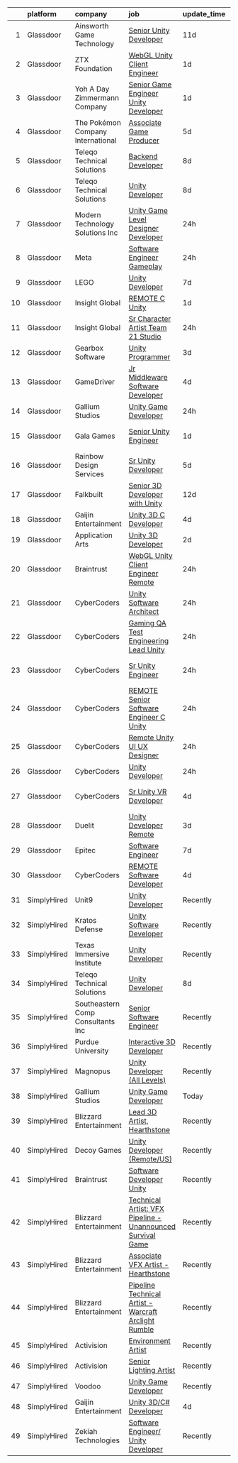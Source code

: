 

|    | platform    | company                           | job                                                                                                                                                                                                                                                                                                                                                                                                                                                                                                                                                                                                                                                                                                                                                                                                                                                                                                                                                                                                                                                                                                                                                                                                                                                                                                                                                                                                                                                                            | update_time   | location           |
|---:|:------------|:----------------------------------|:-------------------------------------------------------------------------------------------------------------------------------------------------------------------------------------------------------------------------------------------------------------------------------------------------------------------------------------------------------------------------------------------------------------------------------------------------------------------------------------------------------------------------------------------------------------------------------------------------------------------------------------------------------------------------------------------------------------------------------------------------------------------------------------------------------------------------------------------------------------------------------------------------------------------------------------------------------------------------------------------------------------------------------------------------------------------------------------------------------------------------------------------------------------------------------------------------------------------------------------------------------------------------------------------------------------------------------------------------------------------------------------------------------------------------------------------------------------------------------|:--------------|:-------------------|
|  1 | Glassdoor   | Ainsworth Game Technology         | [Senior Unity Developer](https://www.glassdoor.com/partner/jobListing.htm?pos=101&ao=1110586&s=58&guid=000001835ef0f45ebcea61af7881ac75&src=GD_JOB_AD&t=SR&vt=w&ea=1&cs=1_8b7a133b&cb=1663745193439&jobListingId=1008129987602&cpc=AF8BC9077DDDE68D&jrtk=3-0-1gdff1t49ghom801-1gdff1t4q2dhd000-972bf3ba3b8bc65e--6NYlbfkN0AhTaXticpO8D1EV9nGWUa2G9Nr_0uERllJkF2KKfHsNEis5Ab9BZafCSD5DoBhiFBBiwyvwpWxkk7tU9HNFv4z9V7zrYdvnuY-ST2V-dPWOzeyccUGLpfJJaAtsZrOGKzIx6SG7aBt4Mh3VdCEyn_SthF_TMnoWv-Zk2JC471S9rYECohKpKwgG1N58Tfa-Up2uAhW8fTGiobBl1wdBTqgOVHK6WtKP1RKccf19pCaFNAZJZxhjQlbRHt2aZ_CArj5dEkUd6cyVemOHDRIe6Z87-7a6l6PDE8tCzzossv8x-AltSi86gpx9A-SBIOCue_E3hVzzPr2aPL13m37kFDbXBhet61yDh3IfjmEAMGiMQ20IZY_MEM5-5txmAncjQjmk6qiBhy6veViu5AJ47C24iDw6MK-b4BBig320EmG0-21drmPlWXJrJxRdbaikRM17HX_eBU8aQAZpez3h4DOs40eCGsfLkz9Ii14BNkgG5DMJ24zgUl7JTES2zuKncr78Km6MLsHRA%3D%3D)                                                                                                                                                                                                                                                                                                                                                                                                                                                                                                                                                                                                  | 11d           | Las Vegas, NV      |
|  2 | Glassdoor   | ZTX Foundation                    | [WebGL Unity Client Engineer](https://www.glassdoor.com/partner/jobListing.htm?pos=129&ao=1136043&s=58&guid=000001835ef0f45ebcea61af7881ac75&src=GD_JOB_AD&t=SR&vt=w&ea=1&cs=1_cc6dd757&cb=1663745193441&jobListingId=1008149517333&jrtk=3-0-1gdff1t49ghom801-1gdff1t4q2dhd000-b55f8ca2ea17ec45-)                                                                                                                                                                                                                                                                                                                                                                                                                                                                                                                                                                                                                                                                                                                                                                                                                                                                                                                                                                                                                                                                                                                                                                              | 1d            | San Francisco, CA  |
|  3 | Glassdoor   | Yoh  A Day   Zimmermann Company   | [Senior Game Engineer  Unity Developer ](https://www.glassdoor.com/partner/jobListing.htm?pos=105&ao=1110586&s=58&guid=000001835ef0f45ebcea61af7881ac75&src=GD_JOB_AD&t=SR&vt=w&ea=1&cs=1_35c7f7ff&cb=1663745193439&jobListingId=1008149001061&cpc=E521981D00147CE2&jrtk=3-0-1gdff1t49ghom801-1gdff1t4q2dhd000-26c06eb302e58e76--6NYlbfkN0Ae6Qmv8rNb3d5rEsMPL_plhvilYeiJERi7JqghURwQ9bq2mHgMGRGPHap0kt02TPg4hNIqkqAI4ZLarx94fJBZJRObAHCVAr7GpkECOjshJAgS-hSpOpL4MHHyXNuelLsEEjezXkzG-LQVLMkWHeGtQdZH9mJ0qKIH5WD3wTWGKHYJ2ZSah94f2clDhfOShO-b5yP5QspCOTqBNnKa0Tv5bOjjC5_dn7CRuF7XLPUM9nkCiBwc-JA2QA-8tXs7SsbXJfTRZHJJaQXmcvDznEmKte5Htv-lhsyFmFd3ty3l6A5ge5BGAsuhdlEx_hCsP3vQFD3xSbcKaHEX_UHPJQL6ubgMq4jPlHwMEJ176O3loZfRi3iywcDJ4iaUunD2SK0j3gPtJ5dFP00vzmcD_EB8chWY7mWoTE5Mc49auUOJtrCgxgI5vVxY4ZUmI22cLMlrs2gM-7X_KjL8UCWds2DsJDTCiNCxXT74aGWFrxGhbxDLcqb_5Z1E)                                                                                                                                                                                                                                                                                                                                                                                                                                                                                                                                                                                                              | 1d            | Texas              |
|  4 | Glassdoor   | The Pokémon Company International | [Associate Game Producer](https://www.glassdoor.com/partner/jobListing.htm?pos=104&ao=1110586&s=58&guid=000001835ef0f45ebcea61af7881ac75&src=GD_JOB_AD&t=SR&vt=w&cs=1_a4484e02&cb=1663745193439&jobListingId=1008143706655&cpc=F17331D9BECC482A&jrtk=3-0-1gdff1t49ghom801-1gdff1t4q2dhd000-b8d1ea3fd32b5c23--6NYlbfkN0CsgUO0V2fSZxJANSxJiftVXeq1wpG4BxYFHzXoW0hPJv2peq4EG1Sbg5sInILznIWgmvnVK1Z5623tevJ-2O87djsxVcUrVi89pW6egWDeWxpV4BVWx4_eE5LiFUXYz3uJuUPP6Ubf1kkz_KTeDYKVt0dzUneakbOs5xRmgsxr2CiZPjzoB0ZXWCL4fDNdkqTQbcFMPo-dKVUHymkuoF7rgyKe5TV4Esr-gecqP4Tie3Cogy0NAclV85lhDCouII_BXnEtTVwQXp-nrGmf0Yyl8c3iN-qOrkwFaV_DFeVhdiK5uO1OQoioVvfhcIsFT742H9aWOvicnGrx_AHOl9sUkLlQQoOW8i0vxhWyh4mvOr2sAiDe3WE5TY0zoTMnIFyGuKZu75wJT0BGof3tU85Euj3r4ci8tqHMqPWxC2hRe2bh-IhkKncg2DUGFUKvcwl_ayQVAUXlEy-I1fqjoJ4NzBSXGJEMggcldbzJUr9ooH9Zm00j2FxhHh0F_WaJ6UgUjC687aORY3Y-ZW5b2d12FtfQL7am2lhoJf5j2I3tFEne91_qx8pe_Oxnwl3h_0RO6zIWy4QJsvTGIl2wISNobb2u9a-cf5HmE6qG5dSSGOkIBfu7XrXU0HpTFLzmT3dTdZcOgxGqZnvIU_gQkyebMnhnu1VRI8y8_fHPmxoX2x9DxyEj-HCfP8uRFCw2VX5L8dZsb0MCqmd-GEWRRPmgdITWlMV0YT02xAvbNxTzZiSSXjp21S8zmuHxw-ms-MtydY4_jx2z6ADWVnkUd0VtqkuiLiz0W01kkV7DAl2laO9qkC3MdNqjoSbV-1eExmZF5896MvKXaxgMERF85bXYzCdtqHAHiXLp1QgAe--hX5CV4RclbKK72oNm2Bj8N0TRAgXXtH-__wfpHbOOoZEQ)                                                                                                                                                                                                  | 5d            | Bellevue, WA       |
|  5 | Glassdoor   | Teleqo Technical Solutions        | [Backend Developer](https://www.glassdoor.com/partner/jobListing.htm?pos=126&ao=1136043&s=58&guid=000001835ef0f45ebcea61af7881ac75&src=GD_JOB_AD&t=SR&vt=w&ea=1&cs=1_dd1a3a65&cb=1663745193441&jobListingId=1008134158031&jrtk=3-0-1gdff1t49ghom801-1gdff1t4q2dhd000-7d0e9462bc2c1747-)                                                                                                                                                                                                                                                                                                                                                                                                                                                                                                                                                                                                                                                                                                                                                                                                                                                                                                                                                                                                                                                                                                                                                                                        | 8d            | Remote             |
|  6 | Glassdoor   | Teleqo Technical Solutions        | [Unity Developer](https://www.glassdoor.com/partner/jobListing.htm?pos=119&ao=1136043&s=58&guid=000001835ef0f45ebcea61af7881ac75&src=GD_JOB_AD&t=SR&vt=w&ea=1&cs=1_5c5b047e&cb=1663745193441&jobListingId=1008134134933&jrtk=3-0-1gdff1t49ghom801-1gdff1t4q2dhd000-7da6a69e60ae4104-)                                                                                                                                                                                                                                                                                                                                                                                                                                                                                                                                                                                                                                                                                                                                                                                                                                                                                                                                                                                                                                                                                                                                                                                          | 8d            | Remote             |
|  7 | Glassdoor   | Modern Technology Solutions  Inc  | [Unity Game Level Designer  Developer](https://www.glassdoor.com/partner/jobListing.htm?pos=102&ao=1110586&s=58&guid=000001835ef0f45ebcea61af7881ac75&src=GD_JOB_AD&t=SR&vt=w&cs=1_fb98bfbd&cb=1663745193439&jobListingId=1008150670325&cpc=D69957E0862862E0&jrtk=3-0-1gdff1t49ghom801-1gdff1t4q2dhd000-5340b73f9881f69a--6NYlbfkN0C26OT7h5zXl7z1yVTYwN1d43osiYS9hmGqw_eY7i5KFzRWaSyxghJjTLzNEsEWeJhgQ8AaTTCja5rMHEyAtyCybJYG1uYdKI66VAM8JHx3zrCUP9LMHGb2xsAdq-sLwC-3F6305PsrUf5sL1EcxkEb1FFchoPIgNAxOieeT3Yy6JhJ8UateQpVC9A7GnvkOfMO5peGDvRMkGG70XtQKWoxAf6PtRZ79pHCduStqnWwvbnac3SQFJVLjlPPPh-P-NAEs0pqADQIiHcojuHC3SavXfdMCS9cmHlY-hgcLVoCxheeRSPMqopYVRrze4hdP36Z0f2f3y4cJtJKpb0z2wQU91Rv4AsPfw3Eq7Q9jOHo-7G8RuNuBLP-aJe4JU5IK_G1o1RGVywZmGeIyi4F7UXv78Da0vKgyBDxxZzUwNTY0HuGQkYfvfu7tKID1QcfPps%3D)                                                                                                                                                                                                                                                                                                                                                                                                                                                                                                                                                                                                                                                                       | 24h           | Huntsville, AL     |
|  8 | Glassdoor   | Meta                              | [Software Engineer   Gameplay](https://www.glassdoor.com/partner/jobListing.htm?pos=106&ao=1110586&s=58&guid=000001835ef0f45ebcea61af7881ac75&src=GD_JOB_AD&t=SR&vt=w&cs=1_7f941843&cb=1663745193439&jobListingId=1008150334572&cpc=1FDE87803EF93CD3&jrtk=3-0-1gdff1t49ghom801-1gdff1t4q2dhd000-3e357fc249b5054e--6NYlbfkN0DYl4UJW4r1Vl7FEn6T9F-rD9lpC-0oMJVSiWjK_MGUd8e8cHXcpv6KPyjLHZEfqkX-cYMLEwoKO_lN1virRoUXLtoDS01yM30QqKyXwKNVUFxFu6gY9cfH6tnd0LfEbe7zsG6qk8VqjdKUoXLDY5q4rY6KKoL4YgPE_XdhLhuO3YQLEBdQEdvggb416gAUrNk7HshvNUWcC8j1wtRt-kY2tdqkUbBix0HFOXI5LFRxX4Em9IaCcjwxvlTv50MxdHwTec1eN0RJP5q9KiSbBWb7GT69Co188r3FWvfY8z3HiLzut5INQrEemp30xd_I-05YELbNTkgd2z4J-VlWLNljUjwcMmhHnTt18YJCZUEKhx5eIzlEAc4Dhj7ovJmOG5HbYmicx7_l_zrPjJWwKGAFDThwX61AYpXOSmPxIzSqJMOuQ8thyCRAt7HrlSRlL6WEnY8nf45qb3hXC34fMpn1o0GyJ3WcbnB8etA72Sf5BPUoooI8iihMxxLnP63-Bqldb0u5sI5s4W09xTJGhiuOBPwX8QzVqz0r9XVCCQu5RnNaRBQL7vfNs1YA0TUazHyjlQ_LgvJfPmDR2pBsIgq052ohOESrvHwD4SxWx_5RGfpk8QBeEVa_RjMKQORudz-38j-Yl2zHUKa3Umlg9YNdgVAypjKmAwFtqhCb9NWKMHIod2otysbA4poc9U_9ZWaJInaROve7ycrJDqZIpYzXsQHDuh2UKb0JKc-qeuRgaHj0-tgWXabLxHJKVq0W5IJemhI1Ldy5UHS_gDq493DMVYB8WstlvPi-vI6mJu4wqegBKVgpo9RqNpiTNSIAIySFfYY0HcXXbHzQRCpCZViF3mcHa_uZLFGWvUBg5YDgvwf29HfDJmXRlqLMvYufhTdNttdi22R3PnsGZkKwUXQjx8VtQUn2p_MXtWfrT7a_HhN3lamuLvtiAXRumJh423vCgi2DBtqfuRenobD0MtpUX5H38eclSwxjDahgYkTyBYzAfd-RPbNpw-CFkSkQIJT87MtvkNG6iMw8ITYp6lWfqphY094fCUspuRFCQqWRFTOiofOFvqEPOqsJHGdZ1nnPyV-J_hmWyw%3D%3D) | 24h           | Bellevue, WA       |
|  9 | Glassdoor   | LEGO                              | [Unity Developer](https://www.glassdoor.com/partner/jobListing.htm?pos=125&ao=1136043&s=58&guid=000001835ef0f45ebcea61af7881ac75&src=GD_JOB_AD&t=SR&vt=w&cs=1_cccbb130&cb=1663745193441&jobListingId=1008137808602&jrtk=3-0-1gdff1t49ghom801-1gdff1t4q2dhd000-660576d780ede973-)                                                                                                                                                                                                                                                                                                                                                                                                                                                                                                                                                                                                                                                                                                                                                                                                                                                                                                                                                                                                                                                                                                                                                                                               | 7d            | Irvine, CA         |
| 10 | Glassdoor   | Insight Global                    | [REMOTE C  Unity](https://www.glassdoor.com/partner/jobListing.htm?pos=108&ao=1110586&s=58&guid=000001835ef0f45ebcea61af7881ac75&src=GD_JOB_AD&t=SR&vt=w&cs=1_a12865e3&cb=1663745193439&jobListingId=1008149589581&cpc=C4A69CCDBB3B9599&jrtk=3-0-1gdff1t49ghom801-1gdff1t4q2dhd000-f11f4e57bcd8adc8--6NYlbfkN0BKkHZu3wF05EeDimN_p6sYpKCMArvwa95YdH7UpkaBCqc7l59ErwqconGPYv1t4qjCqXUWKwcxZj-vTdoY_zRnm5kkhKNv9fR6HLczFTR_BAaKukD-qWeF3el6NAmEWRKcfVT8iyYUhvJeETDKR7i90hE_DwAI8LT6eAs2efF43wV9KpS3-6C5Rmv9TIowSHG9-alh44PGALH7PlMMe744KeW6iEUPrG5XqlCpqZBOOmls2CCFKWapVsGR7xhTFgy78CeBBsz2R11hkONrBDDyoKv7CXWVKD1MaOfWxrEPyobhVSTLyFyHa2YJlJfQm_WCoqCwgL6OAT9RTF5hxjr_dXzFYFsj5rChatg3Lk0kVvt-DGw88vYhnxIyzr-XlPM12sDkZkE5l0yLSrOURW66UjK-SMkK8AUCPS7D9qSjhPknIOzNKqFCeMmUUhjhXw4-CTEZC8cMFpTuuvgLMUVbgjqmF7bftpm4FFYkoRmAgivRfQ6xykLk)                                                                                                                                                                                                                                                                                                                                                                                                                                                                                                                                                                                                                                          | 1d            | Saint Louis, MO    |
| 11 | Glassdoor   | Insight Global                    | [Sr  Character Artist   Team 21 Studio](https://www.glassdoor.com/partner/jobListing.htm?pos=111&ao=1110586&s=58&guid=000001835ef0f45ebcea61af7881ac75&src=GD_JOB_AD&t=SR&vt=w&cs=1_eef524ee&cb=1663745193440&jobListingId=1008151474246&cpc=149B3D5996025BBA&jrtk=3-0-1gdff1t49ghom801-1gdff1t4q2dhd000-196adaa868c48672--6NYlbfkN0BKkHZu3wF05EeDimN_p6sYpKCMArvwa95YdH7UpkaBCqc7l59Erwqcl-ZxWPl_M-l7V71b0_XmkBjcwT48i2pJvq9UijOX_312sME5qqUigzlRyrdZQZUOfzZt2pDHfAAf21rdT1Hvv8n-R9EPstHgjqt7blpslCLEz9IacL6PMss6zY80XDIDilptZsbjuZxmPuF3UrukeTjkhKpGHiImAsItpNzzw2tixOUmO6BU6_8wo_PSFydPYdn3Hbie2uH3cJEvKEKEPDQUXpL_bo4Y8a4uBjpwuIYgnxhLaZ8dXRhsoeQUxyE5JZCgmPvANZUjcHnU55hBO7a4sxWlJpIWfp9MlqmWOjnvHj65n4AgHKXQzYhaYeSMV3OOu_Xs-uECcOGnhoVUloY22-5TTTKFOlucqj59kqi-0WazDLRL4ByE2byFDtru4BF5hbWrz6eP27hlz3HBQQjWKs3qZlUllR06uNkV2n7DXWyIJ6NweQL1TgWaYNAvm4KrQT2ir7s%3D)                                                                                                                                                                                                                                                                                                                                                                                                                                                                                                                                                                                                      | 24h           | Aiken, SC          |
| 12 | Glassdoor   | Gearbox Software                  | [Unity Programmer](https://www.glassdoor.com/partner/jobListing.htm?pos=127&ao=1136043&s=58&guid=000001835ef0f45ebcea61af7881ac75&src=GD_JOB_AD&t=SR&vt=w&ea=1&cs=1_8d13ec65&cb=1663745193441&jobListingId=1008146289898&jrtk=3-0-1gdff1t49ghom801-1gdff1t4q2dhd000-f72621018b39b19c-)                                                                                                                                                                                                                                                                                                                                                                                                                                                                                                                                                                                                                                                                                                                                                                                                                                                                                                                                                                                                                                                                                                                                                                                         | 3d            | Frisco, TX         |
| 13 | Glassdoor   | GameDriver                        | [Jr  Middleware Software Developer](https://www.glassdoor.com/partner/jobListing.htm?pos=130&ao=1136043&s=58&guid=000001835ef0f45ebcea61af7881ac75&src=GD_JOB_AD&t=SR&vt=w&ea=1&cs=1_5f07f84d&cb=1663745193441&jobListingId=1008145078005&jrtk=3-0-1gdff1t49ghom801-1gdff1t4q2dhd000-29a5dff4d5e5cdee-)                                                                                                                                                                                                                                                                                                                                                                                                                                                                                                                                                                                                                                                                                                                                                                                                                                                                                                                                                                                                                                                                                                                                                                        | 4d            | Remote             |
| 14 | Glassdoor   | Gallium Studios                   | [Unity Game Developer](https://www.glassdoor.com/partner/jobListing.htm?pos=118&ao=1136043&s=58&guid=000001835ef0f45ebcea61af7881ac75&src=GD_JOB_AD&t=SR&vt=w&cs=1_05d4c3c9&cb=1663745193441&jobListingId=1008150687011&jrtk=3-0-1gdff1t49ghom801-1gdff1t4q2dhd000-c88d89332377ea02-)                                                                                                                                                                                                                                                                                                                                                                                                                                                                                                                                                                                                                                                                                                                                                                                                                                                                                                                                                                                                                                                                                                                                                                                          | 24h           | Remote             |
| 15 | Glassdoor   | Gala Games                        | [Senior Unity Engineer](https://www.glassdoor.com/partner/jobListing.htm?pos=128&ao=1136043&s=58&guid=000001835ef0f45ebcea61af7881ac75&src=GD_JOB_AD&t=SR&vt=w&ea=1&cs=1_df9a34c2&cb=1663745193441&jobListingId=1008149641625&jrtk=3-0-1gdff1t49ghom801-1gdff1t4q2dhd000-4596f32ce026dd1a-)                                                                                                                                                                                                                                                                                                                                                                                                                                                                                                                                                                                                                                                                                                                                                                                                                                                                                                                                                                                                                                                                                                                                                                                    | 1d            | Los Angeles, CA    |
| 16 | Glassdoor   | Rainbow Design Services           | [Sr  Unity Developer](https://www.glassdoor.com/partner/jobListing.htm?pos=124&ao=1136043&s=58&guid=000001835ef0f45ebcea61af7881ac75&src=GD_JOB_AD&t=SR&vt=w&ea=1&cs=1_9685dc23&cb=1663745193441&jobListingId=1008142753229&jrtk=3-0-1gdff1t49ghom801-1gdff1t4q2dhd000-78ff7e4797b03afd-)                                                                                                                                                                                                                                                                                                                                                                                                                                                                                                                                                                                                                                                                                                                                                                                                                                                                                                                                                                                                                                                                                                                                                                                      | 5d            | Remote             |
| 17 | Glassdoor   | Falkbuilt                         | [Senior 3D Developer with Unity](https://www.glassdoor.com/partner/jobListing.htm?pos=103&ao=1110586&s=58&guid=000001835ef0f45ebcea61af7881ac75&src=GD_JOB_AD&t=SR&vt=w&ea=1&cs=1_65aadd6d&cb=1663745193439&jobListingId=1008126825583&cpc=8AC01DCC8FF2DC38&jrtk=3-0-1gdff1t49ghom801-1gdff1t4q2dhd000-ab5be9727771af57--6NYlbfkN0DQqplsDkfFSnxnGa5ea72jBVVYzNJeO-C3sXv1ec02dIwVTRMXkoow88mCOYebokBaeJkBuaNx0oN1DZKyDKdmWUNsBZUY5NzdyiLm0R2tXUgoXIwvrehBuOe2RJgWSqhMjGIs7r8M8e0hrCD7lTEN7Q2cZ55k_uM4IAF8OA4jvgoNiWD1_Dq9kysLc3t2tZlwigt16Q1c9UgfkwrrldxPjtmih_DsxGCd4CPfSgCn6POHmTvRGxoWwpFDaNc1pgow5IYKkCwm5L94mLSEXZbf2e7B8tUUtkwnzUsnL2d1xP9F-jtnUsXEOhp0f80ULwM5IllfP22sYufvFJALoa2avXntZHvn4CAM3mmBTcbRvQq2OOh0XPvBaif54e-gaXI1_GOAn83Uk7EMKUTw6iEjYAIpYBwanFYVa8_royxjBIQOu43ki7eBszoR3sksJwnCv2FKF0GauycAWBFVbra3bmXhMP0rJ5TWdNzNWR9afbfX1Lb8qKK8-l1CRSoY__bhdxcVWx9NUA21hyMYk0a2)                                                                                                                                                                                                                                                                                                                                                                                                                                                                                                                                                                                      | 12d           | Remote             |
| 18 | Glassdoor   | Gaijin Entertainment              | [Unity 3D C  Developer](https://www.glassdoor.com/partner/jobListing.htm?pos=120&ao=1136043&s=58&guid=000001835ef0f45ebcea61af7881ac75&src=GD_JOB_AD&t=SR&vt=w&cs=1_e97eaeb1&cb=1663745193441&jobListingId=1008144484647&jrtk=3-0-1gdff1t49ghom801-1gdff1t4q2dhd000-3087f5dd4425a04f-)                                                                                                                                                                                                                                                                                                                                                                                                                                                                                                                                                                                                                                                                                                                                                                                                                                                                                                                                                                                                                                                                                                                                                                                         | 4d            | Remote             |
| 19 | Glassdoor   | Application Arts                  | [Unity 3D Developer](https://www.glassdoor.com/partner/jobListing.htm?pos=121&ao=1136043&s=58&guid=000001835ef0f45ebcea61af7881ac75&src=GD_JOB_AD&t=SR&vt=w&cs=1_24e2f62c&cb=1663745193441&jobListingId=1008148200696&jrtk=3-0-1gdff1t49ghom801-1gdff1t4q2dhd000-702106af31a5d4c4-)                                                                                                                                                                                                                                                                                                                                                                                                                                                                                                                                                                                                                                                                                                                                                                                                                                                                                                                                                                                                                                                                                                                                                                                            | 2d            | Frisco, TX         |
| 20 | Glassdoor   | Braintrust                        | [WebGL Unity Client Engineer  Remote ](https://www.glassdoor.com/partner/jobListing.htm?pos=123&ao=1136043&s=58&guid=000001835ef0f45ebcea61af7881ac75&src=GD_JOB_AD&t=SR&vt=w&cs=1_7ceee07d&cb=1663745193441&jobListingId=1008151814079&jrtk=3-0-1gdff1t49ghom801-1gdff1t4q2dhd000-830c3429f8ce793e-)                                                                                                                                                                                                                                                                                                                                                                                                                                                                                                                                                                                                                                                                                                                                                                                                                                                                                                                                                                                                                                                                                                                                                                          | 24h           | San Francisco, CA  |
| 21 | Glassdoor   | CyberCoders                       | [Unity Software Architect](https://www.glassdoor.com/partner/jobListing.htm?pos=116&ao=1110586&s=58&guid=000001835ef0f45ebcea61af7881ac75&src=GD_JOB_AD&t=SR&vt=w&ea=1&cs=1_4e0ef6d6&cb=1663745193441&jobListingId=1008152464126&cpc=6FC5BA77C9A4CD78&jrtk=3-0-1gdff1t49ghom801-1gdff1t4q2dhd000-b3b2c9f0e8420eee--6NYlbfkN0CpFJQzrgRR8WqXWK1qKKEqALWJw739KlKqr2H-MSI4eoBlI4EFrmor2FYZMP3muM3oVLaOs4f3sIH7d2Bh2UlGzoVqHGcfDcP6nekCIdtKVP666g0wB8KBukabBhIwGcx9BI4bAu6p5cZrMXVI6I_T8BQuQwI1K89q91kn58YOql8HkUMEXXEZc2VKa9nLOBsIbSmaXUV48XVEJMZAFBDET9y2E-7WBFS0rxrjnZosdJfOjuF6UvJOsqFzXtoE8YkemQWAoVp7gX1jWai3XS8Z2AD1pI1pfmJ8V4UKHh04AmX3pBKfmkGOge0BaDkx_rCYmw6E0JMU_JU2NllHn7TviDqs6gtqmYIbgyCdMRi5NSyv9soVhIJdjzZXkr4qm1jTtlJHTuCf66dEpz_1PHslpX4zWuD0fVy09lCUDtMgLBPt9ylIqDOYsL6u4x2Tul3a6RB5IAQmybYZJ4x2t19ehMxB9pXONqwb_3LHlkiR6c9QkcYQiEN8ugCPmsyk9Ds4WNtLsgQG8IO5g_wXvDQiAVLMZ401I1iwOggFpq-7PYIyNcgfi8Ff5R311nWWb5F01FsqLs4stAiPbkrNXjj2NZau5HOf5wJhJRaYaLRcCPmmNLmHyodrwAq7lATIKMZoB7OL1-91j7u26aMLJQLN-E4CwIN-pJC32gd77p1H8Ene4_Lj6bZR_acidIwl07L0gwjDdkjSUqGttS00emFwHLcCNGeZ12R0CSAHYRlPH7v8ZB9D0rwUV9vaFNeLzXjcjeSwaTZU-dPZpokN7_1G3uhEPW43b0VQSuimiROr2cwX7Xv6YgFD9TjBu0ure1DTBfkMx8U_47aORYmoSjrKBvtoodg8uy1mvnT-6x5hR9LnqnT4aEBXGf49Q2Bf0nAc-xwG_lvNHg5GjayDXoFJLnwSiAuu8lsnPeYcDavzEsaQAU0I-1ZrkWc6BXZ_JiwX-_mM5H8v7v5qesR5kFTGKKYrotlfBc9afw_lTPw67rSsewW6EAwI)                                                                                            | 24h           | Burbank, CA        |
| 22 | Glassdoor   | CyberCoders                       | [Gaming QA Test Engineering Lead   Unity](https://www.glassdoor.com/partner/jobListing.htm?pos=113&ao=1110586&s=58&guid=000001835ef0f45ebcea61af7881ac75&src=GD_JOB_AD&t=SR&vt=w&ea=1&cs=1_19a5af7d&cb=1663745193440&jobListingId=1008152464765&cpc=F4EED0218A761C36&jrtk=3-0-1gdff1t49ghom801-1gdff1t4q2dhd000-f31c33cf23fc8644--6NYlbfkN0CpFJQzrgRR8WqXWK1qKKEqALWJw739KlKqr2H-MSI4eoBlI4EFrmor2FYZMP3muM3oVLaOs4f3sD5tE8rFx3AttGyAfkVIxcKGM02x_x-yzIj5hUXNSw6lbcDW8nUq_RcDgdLQVBGtwTYSZl_oEF_rQFrcByzk1II0ncP9WMU3TpJuLXZsrm_sU9c-zDbvtAq151llSSq7x8yTWCG8RTdE0nnpwwlXwD4TL2d6exBXI46vOjay7diSsvpz6eeQwyaC8tGDMEicyZX5yeNVHqBpu4yy2yvIX20bt_UAdc-PlkEomrWN3UoYkTGOxrz_OUtGhgVBSOqllC_F_-khqBXWWz47ACCrmHNbyYIa3xHyX3k2hm21r8I7QtfrGcbn-i3-YSIzmsv9lVlhMAiuK0npOewrdtyTV6mAHI_koa4LHo8J_aYegiJqONjNiISPOk9KrkfFd9jNHRD1oxH-uhrwe89LQI-JTOmHyKg2YI7fnh00XcNmLaev6jALsu389bR1WweARpxT3SHVQi032rT5z1KKKpISVlUSCI_re-visi9HibCGB_TsxNNBZPMs1QuNQORxHP1gDeZjDvMfB220z3M6hjnzoBbg-Y-rdKYYxTQGq8Xec9Y0zX8gpzyVsjsDG0xET7jooY7oZcT5tdCIBL1cyW7q0d9Q0rsIOqEkc0VXS8tGfBdSP514SN9cTmfvuZsgBnHpwGexYbPNpQ-VH56oRE-tMFc6IGuc7mnorRJeKKKesVswfuLIHFhIhRB7UvEdijO-UQxWzo1lrEzGTlAhIt3miniYwDKPZdJbwQYxP1DpnPf6htVN7obeXIBWWULRjwKJtwvjvMeuxROFSst2f4_7BDy2kDEW69HjW4CFLdaV2ZorPFsMNI0_NSnRqji7vIOr915z5mG5Zc3uI9PEP41OGRwtNZPKtm-Na03ssfehuDcLwSghvW-FQmN_nlAGlvqQR9P4Q3Z4MYM2rcit4ZDDVLXmP1wX4Hy54s2CYxR_Kpi2Qgh6AcxHOEY1sDPAbnAG1w%3D%3D)                                                 | 24h           | Atlanta, GA        |
| 23 | Glassdoor   | CyberCoders                       | [Sr  Unity Engineer](https://www.glassdoor.com/partner/jobListing.htm?pos=112&ao=1110586&s=58&guid=000001835ef0f45ebcea61af7881ac75&src=GD_JOB_AD&t=SR&vt=w&ea=1&cs=1_333b7bb5&cb=1663745193440&jobListingId=1008152464533&cpc=F4EED0218A761C36&jrtk=3-0-1gdff1t49ghom801-1gdff1t4q2dhd000-f6c23e7341d7963a--6NYlbfkN0CpFJQzrgRR8WqXWK1qKKEqALWJw739KlKqr2H-MSI4eoBlI4EFrmor2FYZMP3muM3oVLaOs4f3sHeo2heTKsZKjG7SAjnF_ofJHMQDogoyi_UYzpjpFO-NwlFm0AQFk5g0v0TaG93i5YCEURBMwJWxQBUPaEilN9iYx_qM5Urr_2utiytPqXB15oXHBx9hNUA2LZrvUFgnpODDJlqVGMmjbqN9BeqepM5oySxrfIiXX-YqxAnH2m8bzzwk3hsmcOqhMxXRCUoF0KJ0Ie3yimrjlAu0TB1DI9r7CBDKosApHBXaTGXwQfG19i3D1kgYL3u3KhGUaSC5J4Xghgl-ECEgLMURenli1BWuSV-o66FxmntkSwyU12WXyqVNYbY68wH7DJ3pptmJ7Ebau6YlQoWgipzYWvpErsMkVTr78zKfIsMfXJbvnmed_ECFThrhTmDcIQgfB9XouMz9Crb6JSZrIt0FzHZPbFB2NX8h2pGTQ29rX5f_u3mxnzlI7U3waeN9zSKZ7YFclN_e9KkBpVAGrDlsL4w5Jay6cZy3eZneKT3zhpKhatbdF4LDYH_gDUWvA0ZTzO7B8AntjqyfY810WqAPQBJMTHGXZiSSuXGW7yKy94Z62xN2U-g_98UY2uXbDiGA1nhXRLmIknQcCtYPP__MGqIIMJhWIebq2h8FkuYqMCf37wzPRdO_MYOHcsXtoEzFwSwJco_vGRfAE_o4aFEURxYS3OpRxbptroqEagSod6J0-2ueuJ1hEa886P0mDFJdhzMnirXg2uUp-ACEtupzmiAO8mnRt2pbWvd3SyM8tpdLB_LdPStBuNzSiJLpQ8mI6rw6IVIsZFa6j8neLfOVTgr8d9hHIK7vaUHouxb568i9Fs12kA8sIK-rz3HME25vcScdxbKrzJcbYUNsmULPe60hC2StjyOs-rFuSgx-PsrHCRhmq1NvMS94GhxdZa7XTe3b3D3sIOhZoJR8BG9kSEiPw1t8cqF9ENxvlRBG6JQzrUxS)                                                                                                  | 24h           | Los Angeles, CA    |
| 24 | Glassdoor   | CyberCoders                       | [REMOTE   Senior  Software Engineer   C   Unity](https://www.glassdoor.com/partner/jobListing.htm?pos=114&ao=1110586&s=58&guid=000001835ef0f45ebcea61af7881ac75&src=GD_JOB_AD&t=SR&vt=w&ea=1&cs=1_158c3591&cb=1663745193440&jobListingId=1008152463659&cpc=47CFDC01B3F81FAC&jrtk=3-0-1gdff1t49ghom801-1gdff1t4q2dhd000-0e90be0c2389f934--6NYlbfkN0CpFJQzrgRR8WqXWK1qKKEqALWJw739KlKqr2H-MSI4eoBlI4EFrmor2FYZMP3muM3oVLaOs4f3sBy7J2Za5a614ZPJNzuwpXPZtyteLattm7WXWpm1h-BDSVGBW-sPs7QNXoz9H003l8GX-69CcwUwbKrgaTXYt77sKg6wbT6Q9Mx6MhRYVtompYEBJoSUKi_ZAxvdGQ0LFwe5AywWFnIFzSEORVWAlEcixDE3Jel4Lj4K4SwN85_18Z4OOUYbpWPj2ax5bnUgjZ-kQMEaFko8bMOmbfGPriyEW2_pminxNMcGXtM3hKCvg6qCuRVsAKLGba6oKB4njZxi_l_UbzzrhqXxw9fk8It7ATBulG0DRjCb9yJlVrMPnQ949A5D5bM25wlEbBgTKOLM6tmRrJRZUWVBxgnHV7J1OvmycRXK_NEG2mN6HDT1GIwqM5uW2MBd8zfRwvkvNvyla_m3n96AXJTaIjSxkAA7a9GJ0zo2ePztdMLpYLG8J3M5DNALrTyZ1OD0ADk4kaRdQJZwbYcfl5TFckXMeSnpw78BGSukResHed0vm8POu2Cj7tCmXiuIMDbHibwdyRXd6QmQo10eAPXWDtigjYP6uOTPlQpDM8aLohXPfrU5EDfbHQekOlRL4O3-uwzQ9L2bFQTMbnyj3TvjFbW2WhpvaTizYAI1R8-m61HOqS70gResoRWXyAclU4ElPrXY1_V52WCYJaPmyHRAt-G1VD9Rd7q392rLHfCUoNiHXLJoHbgBLImOQ3aEAJQYnEahckEhQ82CnbDY0PDDd8n8uM8uvOOO41oU4aSR9dTX-C2gquVCSZ1kz1iSe1guKXzoWi9Vvc6mFwHlojQUZ5je5jnWSvKZNKju_CRTeA9D1-rZFn_6wHolw3CO-K1oyQmjaaF5Hx9GgdsOmZv6tqzmAulvhxM7mIo-upfqeDGcTCbiLEFRaNL6NLJDeuzfh8FNkSslNNbSSuesPbPORRkrPtiO94V-GKu4MWRCEPCkN9ym)                                                                      | 24h           | Atlanta, GA        |
| 25 | Glassdoor   | CyberCoders                       | [Remote Unity UI UX Designer](https://www.glassdoor.com/partner/jobListing.htm?pos=115&ao=1110586&s=58&guid=000001835ef0f45ebcea61af7881ac75&src=GD_JOB_AD&t=SR&vt=w&ea=1&cs=1_8a7b4184&cb=1663745193440&jobListingId=1008152463416&cpc=F4EED0218A761C36&jrtk=3-0-1gdff1t49ghom801-1gdff1t4q2dhd000-bd0c7ca1b815104d--6NYlbfkN0CpFJQzrgRR8WqXWK1qKKEqALWJw739KlKqr2H-MSI4eoBlI4EFrmor2FYZMP3muM3oVLaOs4f3sF0qnYGYf5ko8ugm1mSYgMkBdmoMDTZOBEwZ6Hs7Maj2jf7DgfEfg7jP91UrERC3WYPY1f9xG37lvtak3rcje0vnaNjKjtAQm2__C5Hf7y3L8DzI9BK21El0xIxoGnYaLJA7ww24YlRdEcwFPuPWSRXGAj1NRIrzNTgopQS-g-z9VLUopOiirgA2bcGdstNLLKBZ2u-uBaZPRciXXkR7BItwuJdqF54331MiLrB1VwF8p-2hY8voMWurFrFyTu0T-shss1LDpkTUzeMM6VrdzrBjNPuGK54FrRkYvlwKLo3RwgIa1G2vhKw263gsZsjY3tdGWHECOrl6W8YvU_eFT0fJWbFe3rEkkS3LypfgFckWoL0vUi_paM8H0yWlkQVCM5IfCrvA5YY7Za7wyzkLBAN95wP-RI7tLQWBK6baF0cLoENefV6YH2dHShMg-Nq_3b2F9PpUFBSlFHwQX8QMgxq2ZkUmpB74WA03eJ28saTulthsDFw7RddC5VPCmR_R3S0odOfChd0Y0Bzda8ZJgXrh--nQbWVkhUAYbzCZ_4fOLqzBiLnT8QqHCXVQ_H0i4InYS3vvvO_HRFLZZ-yAC4gdfEqhRPnwAkvhy3lyOPuYfPvenKika03qUCQheO0pB2kPPbNY6izrCVBqnDRt-ghUgOW7TUX-u0cAYG1rqoo1Dy4bcy7XkUFg9-EZYbeJaembiqxRg9oY4rtdW5WlskzIOPDSPC-5VHJLX8-sQWcnRECGfzj9VaLT81emm0WL3l0hEOjalvdgUhEIeGQSGFjdnuyLSquM6nqrSUWd3dPnekPaNEaO1s-sImZyESgXWND-RcmvFDgDw4O4PqQgOCN2DKPfxFf4fDob9slGGhYJVcDSMxICVQ1wKg4m6ScwDhrsgrqFURP-rEbF5LE9eZ9EbWovy_1ZkoHIoXeMl9AlWsU90Hh38CU%3D)                                                                           | 24h           | Los Angeles, CA    |
| 26 | Glassdoor   | CyberCoders                       | [Unity Developer](https://www.glassdoor.com/partner/jobListing.htm?pos=107&ao=1110586&s=58&guid=000001835ef0f45ebcea61af7881ac75&src=GD_JOB_AD&t=SR&vt=w&ea=1&cs=1_6018dc64&cb=1663745193440&jobListingId=1008152464466&cpc=FB7E4A1762AE5BEC&jrtk=3-0-1gdff1t49ghom801-1gdff1t4q2dhd000-b21535dab9f8821b--6NYlbfkN0CpFJQzrgRR8WqXWK1qKKEqALWJw739KlKqr2H-MSI4eoBlI4EFrmor2FYZMP3muM3oVLaOs4f3sMi21I4GegZrCqdyTHcHHIIieei2_NDppVT97stFeE1D8buHGdatPyuFNTCkgijqr0vdYsHatvDdZF5XefPbG0KYkbXvmjKWICaTdN4Bxe2I0s0m7x98ZTKZkXI-YGF6IZAXP_eFw4WpLXR5Xv9dnBn50iQmz8bhQTVgFkoi3FB7YbbdqwZJ5Gm96DEZRA89AgZL8Ipwd4bwJEq3u0YWIxx3s0-n-ugX6uX4tdv3acBPzkpj6qUd_wyYDxesP8LudknHLrzV9_vIKtqJdItRZWuJTt-WVFQ0hwBHmga5xzk3JPtXvh9XtA22qkvcYylQ8UQwEKNEm2JltnPsvnWDtEZQrBzBnxGQAgiHF830VdaGQ5lXsphCEt26pw7SHVc5QgcFTY-byGqmcvDu6sgDyY2shgi0C2M39ow7AxLwZN63zJJN5RASNTic3wKDdo8svGIekCNDlL_uXxE_ZfZ76A3eIRzu8oWdvnnEnaLurw8EOU3SuGB1yYgCF9xfnXbpabgWIP3uHNPGto9TFROR5-oPUlyGOKj8qyHi7z4-Icj_OBPZs7tIPVBphJ6Hm6VJDkUM8B2lTC4Wcd7BdAYNQ0jQfils03JVbR6_mIL4GgmEi0fPs54xOaCGF-nvMBu-dOuBj0K4KZ5pOlmU5liWU0sS2eJ_E7fOUrEQ2RwncgR5Bu2j89YPqLvym4mI1VkLoQ8PmSvuH2jvlrhc0qptEEgIJDsDxCGBSWcd46QGpDlGIWulxJ3YP2ON88wFMvwGIC9PU3iucglQK06ZYH4unDuslhPgjfjoa_KdDmVhl6qZ-mhfk0OZrM1EyNHWJRgpjGlouecyjVzJj5z0r4GbRrcnV38p7XCrdG12x-eDMt_z6Tz-Kqe4NcGfSTqUEMSl8DCgZsMpqMyZbr_-jhiUXetU3UYmQPnRvd8aOO24tce7RByhcAvSEEs%3D)                                                                                       | 24h           | Commerce, GA       |
| 27 | Glassdoor   | CyberCoders                       | [Sr  Unity  VR  Developer](https://www.glassdoor.com/partner/jobListing.htm?pos=109&ao=1110586&s=58&guid=000001835ef0f45ebcea61af7881ac75&src=GD_JOB_AD&t=SR&vt=w&ea=1&cs=1_370ecc5d&cb=1663745193440&jobListingId=1008146012806&cpc=47CFDC01B3F81FAC&jrtk=3-0-1gdff1t49ghom801-1gdff1t4q2dhd000-93267af29a3c86b5--6NYlbfkN0CpFJQzrgRR8WqXWK1qKKEqALWJw739KlKqr2H-MSI4eoBlI4EFrmor2FYZMP3muM0tqmUw6C3hYDV7M0bub4_1FzQIve2VEEYck0DRf3VLx5BFIzvMg6sevL2ZJ8fF0b1BR-13iBy-s6j7u58iCZX4d-0ehlYzRllr3DiYaXmxPz4Hc6vrZQJOk5LxIUqwlA0BCXsenp7iPbRl-7y_UJJ_eH_jL7kyamAr9PpgaZJSgVXv5jTRNREcS3HJTrGCJjAwOUD42B7LmuMZKipaOGZiYQ7aAnt0yJoFo1PUmQBThPCXSTdsGHmyGigKJQL_RXg2PQpDfQWbD624QZ51z5JBWO_MiyLGihNeuiZdkfyS7myjNddAm9c-rBG90ErkSprhMfag0N3-D7fT6ca8BZw00lmAbZ9T8LaFAgiZ4OcVKqpLG8keyrx2rrpWi2cmEL37Lv3HEfWSokVLQvg9JO8ohVCKgTjVr1xYeuEyf3m7uQLN6WZtbzWVWMf8LlyWFSWL96bFkvLlF6NSRLXZQupB5nw5QibyNqIcG9iIj_HhNIYqtZnLkUKIoYihyTAylFc4KNk9edoglkHfhDnuoDxCA8DNqIA_8IIT7EpYsxuwcbbdyVuqngWhi0mnhTzOfQvUj_ZHJnohMI4BPRo7qyEvvDJRrA6lFb_GXeeYWgk_JEW5oSYx3-WWYQpPeRQEe8dJuw-jzOZEMrGOE9Buy0TZcSWgyubLOK9NzHlbhp2aMrfgMRb4lTQxyRMOxqjVOBsrddY9rdOM3F-gb1yMXzW3b_7RDqlmMdmp1SJLE0U98gh79HZM737XPjJsbo0e5xIAEARuh1y_Ng6jUviDLuY26KG3XrIi95GgdcRVsIRSmKupx3dHZ_t7mVF2eHywUGAfZ6XPqmTwrTgEP7jJDzuwK_lyRDVDALbzcgvRbx-ZrwGbKk-AeWlnpG-BUa_doCNFXOZx3mzhtJgsBWdYWa_9T2L0JZbNDK5sRlE1AOnQeg%3D%3D)                                                                                                | 4d            | Los Angeles, CA    |
| 28 | Glassdoor   | Duelit                            | [Unity Developer  Remote ](https://www.glassdoor.com/partner/jobListing.htm?pos=122&ao=1136043&s=58&guid=000001835ef0f45ebcea61af7881ac75&src=GD_JOB_AD&t=SR&vt=w&ea=1&cs=1_e69566f0&cb=1663745193441&jobListingId=1008146888659&jrtk=3-0-1gdff1t49ghom801-1gdff1t4q2dhd000-32f66aac3cf961f7-)                                                                                                                                                                                                                                                                                                                                                                                                                                                                                                                                                                                                                                                                                                                                                                                                                                                                                                                                                                                                                                                                                                                                                                                 | 3d            | Remote             |
| 29 | Glassdoor   | Epitec                            | [Software Engineer](https://www.glassdoor.com/partner/jobListing.htm?pos=117&ao=1110586&s=58&guid=000001835ef0f45ebcea61af7881ac75&src=GD_JOB_AD&t=SR&vt=w&ea=1&cs=1_0cc98923&cb=1663745193441&jobListingId=1008136584499&cpc=AC285F3A3ECA6BB0&jrtk=3-0-1gdff1t49ghom801-1gdff1t4q2dhd000-d9b816b6bf885463--6NYlbfkN0CyNeFrwqrtQGST5Whkqg-440fCBhMyCDYwKINpdzcRUGtPesBdVdK83khKz4CnRsSuq0o5VS7gaDM1PsFkJ_EWa63u-cTmrulYZKjTNzRGYITheMiMyKbhUGj0cb9voxKQbXFiZeNFhuHFcrCOR0DT-82eZUnROUw4qFbyGQqeiu55Z4p_YqAGC5mUian-nt78CTA2k1nfQP36_6IkAPjKC3fg8B8UDlI49JtBBf0rbo0PxWStg8YoZ4YWLAmlMImAPUdy7f9cL8-dy6-_jxUnS2ne78IXvxXcaeOBibBSUwXNHXkNrti1sA4WimtK6MLiXnYZVhXhY4ptTu-41S6e5Xb-kY5Nv2n13rvkhBxFquT5Se-r7pJUOU3JRw31blGXGHjWeneyjkA1w5MrTifxT9iCDsyQubkOtSJXk0V5U-A2jWIQlSU-8WN3JENqA0BhnNzobER_OC8-ulkqWvVqGuUsNlar5GT4InQx3zFF2dA0xh_IyLkBxWaCujjO7R7yXWv8cdW8mg%3D%3D)                                                                                                                                                                                                                                                                                                                                                                                                                                                                                                                                                                                                       | 7d            | Redmond, WA        |
| 30 | Glassdoor   | CyberCoders                       | [REMOTE Software Developer](https://www.glassdoor.com/partner/jobListing.htm?pos=110&ao=1110586&s=58&guid=000001835ef0f45ebcea61af7881ac75&src=GD_JOB_AD&t=SR&vt=w&ea=1&cs=1_cbc60dbd&cb=1663745193440&jobListingId=1008146012447&cpc=FB7E4A1762AE5BEC&jrtk=3-0-1gdff1t49ghom801-1gdff1t4q2dhd000-6ad246ee623aff3a--6NYlbfkN0CpFJQzrgRR8WqXWK1qKKEqALWJw739KlKqr2H-MSI4eoBlI4EFrmor2FYZMP3muM0tqmUw6C3hYFfjJIgbEHWYdXVznwtrRwh0-o7W4xnwXuk5R6lGOaSwaSfWQkjlJUWi-g3mh1M6eBEUwYumcKQZbN3sggbJtYV6NwTLneawT6uVl4oF72LBvfMNdNFNIspYdTDinmubbV4cJfR2_wDicSJugXB47KbGEot2bWlkSske16MlmLOwtc5e63ALFnA2u0TZmiZQ9YEJyjdoWfcKWskPFltLyFTugCmvui67fFLCfkZ8YXKOdvrZBOGNVTDgGJcJSsoDGfI8iLtQQ7AKPcH60GznIMtpBp6Ou0DFaIneyvGEKEDfr2I-4TeM1FLZlVaOH1fcVSMjuZwFq9xejoVhvIvZa6rBsQOKI3Br7uoLjr3_jFlZRqMmhj4gaHpAu8XvJ7-L0s5X2W6YWMfDpqiTIlqoJUgb3a-HtQCabU31Ra8WjRKQutHxik-HyNCZBOdK8pFeunry60MgJ__RE4mDbY1QijOnCYeVxeeYn03iPRZb1YTy6MpWsUa9EH1LCShp7kkn1SQRSdX-BKYcISKA2oTPxA71D41sLYPZhAazuwtvsQo-8d47TVxoc1eaAJeuOqSgw0iy8po74kH85FKueaObkZZIB0z6RJOMWCYTQCG7dLLBDkOD5LkZPYrPMwUYn6FHNzLlgG4JymGzlWNuBKcn1WRyBikfg9gUYIrV-ey0mpcjsJp89a2UKQayky4Yre8AXxIEKD4_Iy9BnmsTRZY92w_pljgQ_PBW93n8bf8qEUFoW5K7L0dJRKCph7hx7pu5VZD2gdX7W2xXShtjZN8SYodCwbdcq2mn3Bt6tYnJPhEAuzaKS_UL0NkO8_NnEJmlF5AWTpClzX7r4G4VKFSXSaao_QMvzY3t9YydSPn2-OJRy4hvAFTlh1UtddFA7ukbZ8hTTHqFwxiEGpom62DicH38Ra1qOiICTEaw_tFeSmK12GMxT0dqualz9tBJnBPO4Q%3D%3D)                                                               | 4d            | Tampa, FL          |
| 31 | SimplyHired | Unit9                             | [Unity Developer](https://www.simplyhired.com/job/y-Xlli23tahWEHyOjsWynMj-4bQiKCIV7aRRBICMzN3Yog9PCTXh3Q?q=unity+developer)                                                                                                                                                                                                                                                                                                                                                                                                                                                                                                                                                                                                                                                                                                                                                                                                                                                                                                                                                                                                                                                                                                                                                                                                                                                                                                                                                    | Recently      | Remote             |
| 32 | SimplyHired | Kratos Defense                    | [Unity Software Developer](https://www.simplyhired.com/job/Y4lHL5MaKeXz4SY-A-y6XaDNR5ykpRDW5TNGxFl3PMVvOPaxGy78Zw?q=unity+developer)                                                                                                                                                                                                                                                                                                                                                                                                                                                                                                                                                                                                                                                                                                                                                                                                                                                                                                                                                                                                                                                                                                                                                                                                                                                                                                                                           | Recently      | Orlando, FL        |
| 33 | SimplyHired | Texas Immersive Institute         | [Unity Developer](https://www.simplyhired.com/job/xsx4ESwUMkdjW7C0uYGMcHDZ2mGpny2HahBniUJtGFO86Bd48YzTXA?q=unity+developer)                                                                                                                                                                                                                                                                                                                                                                                                                                                                                                                                                                                                                                                                                                                                                                                                                                                                                                                                                                                                                                                                                                                                                                                                                                                                                                                                                    | Recently      | Remote             |
| 34 | SimplyHired | Teleqo Technical Solutions        | [Unity Developer](https://www.simplyhired.com/job/HR-NRiHzychiYvpM9nGjtgg9AgwtvWrnRYrDv5PAfxbLLGr361j25w?q=unity+developer)                                                                                                                                                                                                                                                                                                                                                                                                                                                                                                                                                                                                                                                                                                                                                                                                                                                                                                                                                                                                                                                                                                                                                                                                                                                                                                                                                    | 8d            | Remote             |
| 35 | SimplyHired | Southeastern Comp Consultants Inc | [Senior Software Engineer](https://www.simplyhired.com/job/G70lsQZudkg-ZL_LFx9GI16oCgvfswbkLvWII_7qzsmsnb_ZpkjuWQ?q=unity+developer)                                                                                                                                                                                                                                                                                                                                                                                                                                                                                                                                                                                                                                                                                                                                                                                                                                                                                                                                                                                                                                                                                                                                                                                                                                                                                                                                           | Recently      | Dahlgren, VA       |
| 36 | SimplyHired | Purdue University                 | [Interactive 3D Developer](https://www.simplyhired.com/job/V76HiP4xnvRBBT6K-n3_Aj63UnWdSszyw3n14uNA9KGovlsslfuQvw?q=unity+developer)                                                                                                                                                                                                                                                                                                                                                                                                                                                                                                                                                                                                                                                                                                                                                                                                                                                                                                                                                                                                                                                                                                                                                                                                                                                                                                                                           | Recently      | Hammond, IN        |
| 37 | SimplyHired | Magnopus                          | [Unity Developer (All Levels)](https://www.simplyhired.com/job/vPypX05jFCjXy9ymS1tlMhP8Zpx81wwzBDbU2anSTS_WypcGgAQCYg?q=unity+developer)                                                                                                                                                                                                                                                                                                                                                                                                                                                                                                                                                                                                                                                                                                                                                                                                                                                                                                                                                                                                                                                                                                                                                                                                                                                                                                                                       | Recently      | Los Angeles, CA    |
| 38 | SimplyHired | Gallium Studios                   | [Unity Game Developer](https://www.simplyhired.com/job/XTc3xzAM0S6mk_6sJz5r8GyKaH4Q5BIrCfUAShXBWDWYs1QosvJqjA?q=unity+developer)                                                                                                                                                                                                                                                                                                                                                                                                                                                                                                                                                                                                                                                                                                                                                                                                                                                                                                                                                                                                                                                                                                                                                                                                                                                                                                                                               | Today         | Remote             |
| 39 | SimplyHired | Blizzard Entertainment            | [Lead 3D Artist, Hearthstone](https://www.simplyhired.com/job/pGvnTZ8MyTXyvqd-M334q02Gz32gHdy5PFILqq6cyRZo3LkIkWOzKQ?q=unity+developer)                                                                                                                                                                                                                                                                                                                                                                                                                                                                                                                                                                                                                                                                                                                                                                                                                                                                                                                                                                                                                                                                                                                                                                                                                                                                                                                                        | Recently      | Irvine, CA         |
| 40 | SimplyHired | Decoy Games                       | [Unity Developer (Remote/US)](https://www.simplyhired.com/job/U4ikt_e15o-o97lbIa4lIJfTiq7T-nARHAmjGBTk5WJXDO6HJOKXPw?q=unity+developer)                                                                                                                                                                                                                                                                                                                                                                                                                                                                                                                                                                                                                                                                                                                                                                                                                                                                                                                                                                                                                                                                                                                                                                                                                                                                                                                                        | Recently      | Boston, MA         |
| 41 | SimplyHired | Braintrust                        | [Software Developer Unity](https://www.simplyhired.com/job/A1oazznYoHAq7qL3mwsQxJuU7at0KE-qABnjMYuK96vWLReR19Kmgw?q=unity+developer)                                                                                                                                                                                                                                                                                                                                                                                                                                                                                                                                                                                                                                                                                                                                                                                                                                                                                                                                                                                                                                                                                                                                                                                                                                                                                                                                           | Recently      | San Francisco, CA  |
| 42 | SimplyHired | Blizzard Entertainment            | [Technical Artist: VFX Pipeline - Unannounced Survival Game](https://www.simplyhired.com/job/LjBYXeLA-0AxbmaC_Dh8JjcU3tj0mP9A7-gFBd5X7Pw0qOUAh1F8tg?q=unity+developer)                                                                                                                                                                                                                                                                                                                                                                                                                                                                                                                                                                                                                                                                                                                                                                                                                                                                                                                                                                                                                                                                                                                                                                                                                                                                                                         | Recently      | Irvine, CA         |
| 43 | SimplyHired | Blizzard Entertainment            | [Associate VFX Artist - Hearthstone](https://www.simplyhired.com/job/npzx9Srzh2nXb282llyE7B1XTbu3nGO2QQfd8rYbVSIH0uXj-hjJhQ?q=unity+developer)                                                                                                                                                                                                                                                                                                                                                                                                                                                                                                                                                                                                                                                                                                                                                                                                                                                                                                                                                                                                                                                                                                                                                                                                                                                                                                                                 | Recently      | Irvine, CA         |
| 44 | SimplyHired | Blizzard Entertainment            | [Pipeline Technical Artist - Warcraft Arclight Rumble](https://www.simplyhired.com/job/zvZ0g3W7YM-S1r1Gklb65jsViDiphOKA6Wm7VgGgj8cYQYAk1UeFeg?q=unity+developer)                                                                                                                                                                                                                                                                                                                                                                                                                                                                                                                                                                                                                                                                                                                                                                                                                                                                                                                                                                                                                                                                                                                                                                                                                                                                                                               | Recently      | Irvine, CA         |
| 45 | SimplyHired | Activision                        | [Environment Artist](https://www.simplyhired.com/job/XQjLEesU3FvvoUPdp54VHqJgfPuh1zqiDAX4EnzSTWRqkb7ou5bjPg?q=unity+developer)                                                                                                                                                                                                                                                                                                                                                                                                                                                                                                                                                                                                                                                                                                                                                                                                                                                                                                                                                                                                                                                                                                                                                                                                                                                                                                                                                 | Recently      | Woodland Hills, CA |
| 46 | SimplyHired | Activision                        | [Senior Lighting Artist](https://www.simplyhired.com/job/rqkm93C89xQg3RKg-0DOvSBbzEsMF4zZzW_K8-DoX-FMg880HxkKWw?q=unity+developer)                                                                                                                                                                                                                                                                                                                                                                                                                                                                                                                                                                                                                                                                                                                                                                                                                                                                                                                                                                                                                                                                                                                                                                                                                                                                                                                                             | Recently      | Novato, CA         |
| 47 | SimplyHired | Voodoo                            | [Unity Game Developer](https://www.simplyhired.com/job/NLFQkH33HD_35Ds9kXakUpzo0YFJySLM-k9B6PMS8pvyK5pcffPR_g?q=unity+developer)                                                                                                                                                                                                                                                                                                                                                                                                                                                                                                                                                                                                                                                                                                                                                                                                                                                                                                                                                                                                                                                                                                                                                                                                                                                                                                                                               | Recently      | Remote             |
| 48 | SimplyHired | Gaijin Entertainment              | [Unity 3D/C# Developer](https://www.simplyhired.com/job/IvGjPjaReZlii_chqFXwZbhH-exhF11K7UhLGsOHR5xbCrHD2Q0bQw?q=unity+developer)                                                                                                                                                                                                                                                                                                                                                                                                                                                                                                                                                                                                                                                                                                                                                                                                                                                                                                                                                                                                                                                                                                                                                                                                                                                                                                                                              | 4d            | Remote             |
| 49 | SimplyHired | Zekiah Technologies               | [Software Engineer/ Unity Developer](https://www.simplyhired.com/job/MN7znUgYMhyv9Vb1vBjH2oWnX8Eez7qk8eJ4RWvyTQJl4ej1V7sqtg?q=unity+developer)                                                                                                                                                                                                                                                                                                                                                                                                                                                                                                                                                                                                                                                                                                                                                                                                                                                                                                                                                                                                                                                                                                                                                                                                                                                                                                                                 | Recently      | Dahlgren, VA       |